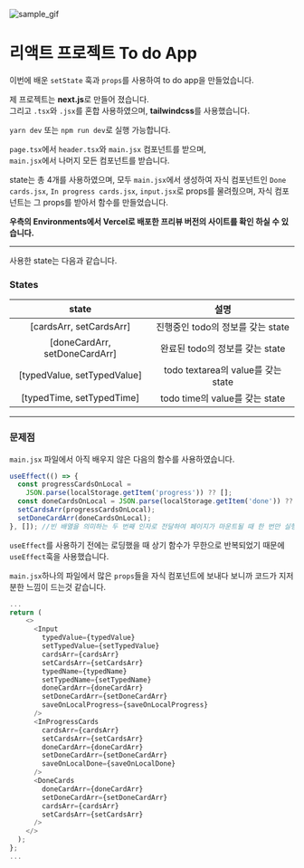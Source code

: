 ![sample_gif](https://i.ibb.co/WVYj42M/readme-gif.gif)

# 리액트 프로젝트 To do App

이번에 배운 `setState` 훅과 `props`를 사용하여 to do app을 만들었습니다.

제 프로젝트는 **next.js**로 만들어 졌습니다. <br>그리고 `.tsx`와 `.jsx`를 혼합 사용하였으며, **tailwindcss**를 사용했습니다.

`yarn dev` 또는 `npm run dev`로 실행 가능합니다.

`page.tsx`에서 `header.tsx`와 `main.jsx` 컴포넌트를 받으며,<br>
`main.jsx`에서 나머지 모든 컴포넌트를 받습니다.

state는 총 4개를 사용하였으며, 모두 `main.jsx`에서 생성하여 자식 컴포넌트인 `Done cards.jsx`, `In progress cards.jsx`, `input.jsx`로 props를 물려줬으며, 자식 컴포넌트는 그 props를 받아서 함수를 만들었습니다.

**우측의 Environments에서 Vercel로 배포한 프리뷰 버전의 사이트를 확인 하실 수 있습니다.**

---

사용한 state는 다음과 같습니다.

### States

|             state             |                설명                |
| :---------------------------: | :--------------------------------: |
|    [cardsArr, setCardsArr]    | 진행중인 todo의 정보를 갖는 state  |
| [doneCardArr, setDoneCardArr] |  완료된 todo의 정보를 갖는 state   |
|  [typedValue, setTypedValue]  | todo textarea의 value를 갖는 state |
|   [typedTime, setTypedTime]   |   todo time의 value를 갖는 state   |

---

### 문제점

`main.jsx` 파일에서 아직 배우지 않은 다음의 함수를 사용하였습니다.

```js
useEffect(() => {
  const progressCardsOnLocal =
    JSON.parse(localStorage.getItem('progress')) ?? [];
  const doneCardsOnLocal = JSON.parse(localStorage.getItem('done')) ?? [];
  setCardsArr(progressCardsOnLocal);
  setDoneCardArr(doneCardsOnLocal);
}, []); //빈 배열을 의미하는 두 번째 인자로 전달하여 페이지가 마운트될 때 한 번만 실행되도록 설정
```

`useEffect`를 사용하기 전에는 로딩했을 때 상기 함수가 무한으로 반복되었기 때문에 `useEffect`훅을 사용했습니다.

`main.jsx`하나의 파일에서 많은 `props`들을 자식 컴포넌트에 보내다 보니까 코드가 지저분한 느낌이 드는것 같습니다.

```js
...
return (
    <>
      <Input
        typedValue={typedValue}
        setTypedValue={setTypedValue}
        cardsArr={cardsArr}
        setCardsArr={setCardsArr}
        typedName={typedName}
        setTypedName={setTypedName}
        doneCardArr={doneCardArr}
        setDoneCardArr={setDoneCardArr}
        saveOnLocalProgress={saveOnLocalProgress}
      />
      <InProgressCards
        cardsArr={cardsArr}
        setCardsArr={setCardsArr}
        doneCardArr={doneCardArr}
        setDoneCardArr={setDoneCardArr}
        saveOnLocalDone={saveOnLocalDone}
      />
      <DoneCards
        doneCardArr={doneCardArr}
        setDoneCardArr={setDoneCardArr}
        cardsArr={cardsArr}
        setCardsArr={setCardsArr}
      />
    </>
  );
};
...
```
